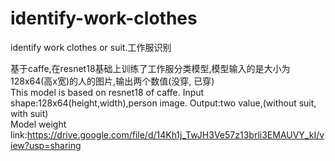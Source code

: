 # identify-work-clothes
identify work clothes or suit.工作服识别

基于caffe,在resnet18基础上训练了工作服分类模型,模型输入的是大小为128x64(高x宽)的人的图片,输出两个数值(没穿, 已穿)  
This model is based on resnet18 of caffe. Input shape:128x64(height,width),person image.  Output:two value,(without suit, with suit)  
Model weight link:https://drive.google.com/file/d/14Kh1j_TwJH3Ve57z13brli3EMAUVY_kI/view?usp=sharing  
